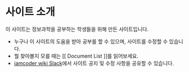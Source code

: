 # 사이트 소개

이 사이트는 정보과학을 공부하는 학생들을 위해 만든 사이트입니다.   

* 누구나 이 사이트의 도움을 받아 공부를 할 수 있으며, 사이트를 수정할 수 있습니다.
* 뭘 찾아볼지 모를 때는 [[ Document List ]]를 읽어보세요.
* [iamcoder wiki Slack](https://join.slack.com/t/iamcoderwiki/shared_invite/zt-gvtqf4dx-B3156Z615X810eyILvhzuw)에서 사이트 공지 및 수정 사항을 공유할 수 있습니다.
